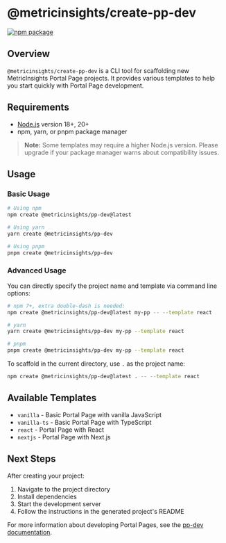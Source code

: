 # @metricinsights/create-pp-dev

<a href="https://npmjs.com/package/@metricinsights/create-pp-dev"><img src="https://img.shields.io/npm/v/@metricinsights/create-pp-dev" alt="npm package"></a>

## Overview

`@metricinsights/create-pp-dev` is a CLI tool for scaffolding new MetricInsights Portal Page projects. It provides various templates to help you start quickly with Portal Page development.

## Requirements

- [Node.js](https://nodejs.org/en/) version 18+, 20+
- npm, yarn, or pnpm package manager

> **Note:** Some templates may require a higher Node.js version. Please upgrade if your package manager warns about compatibility issues.

## Usage

### Basic Usage

```bash
# Using npm
npm create @metricinsights/pp-dev@latest

# Using yarn
yarn create @metricinsights/pp-dev

# Using pnpm
pnpm create @metricinsights/pp-dev
```

### Advanced Usage

You can directly specify the project name and template via command line options:

```bash
# npm 7+, extra double-dash is needed:
npm create @metricinsights/pp-dev@latest my-pp -- --template react

# yarn
yarn create @metricinsights/pp-dev my-pp --template react

# pnpm
pnpm create @metricinsights/pp-dev my-pp --template react
```

To scaffold in the current directory, use `.` as the project name:

```bash
npm create @metricinsights/pp-dev@latest . -- --template react
```

## Available Templates

- `vanilla` - Basic Portal Page with vanilla JavaScript
- `vanilla-ts` - Basic Portal Page with TypeScript
- `react` - Portal Page with React
- `nextjs` - Portal Page with Next.js

## Next Steps

After creating your project:

1. Navigate to the project directory
2. Install dependencies
3. Start the development server
4. Follow the instructions in the generated project's README

For more information about developing Portal Pages, see the [pp-dev documentation](../pp-dev/README.md).
